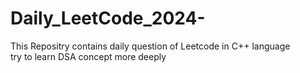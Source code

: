 # Daily_LeetCode_2024-
This Repositry contains daily question of Leetcode in C++ language <br>
try to learn  DSA concept more deeply

